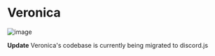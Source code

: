 # Veronica
![image](https://user-images.githubusercontent.com/22389408/128738872-cefb9d88-511c-4f95-8697-6ff8111efa89.png)

**Update**
Veronica's codebase is currently being migrated to discord.js
